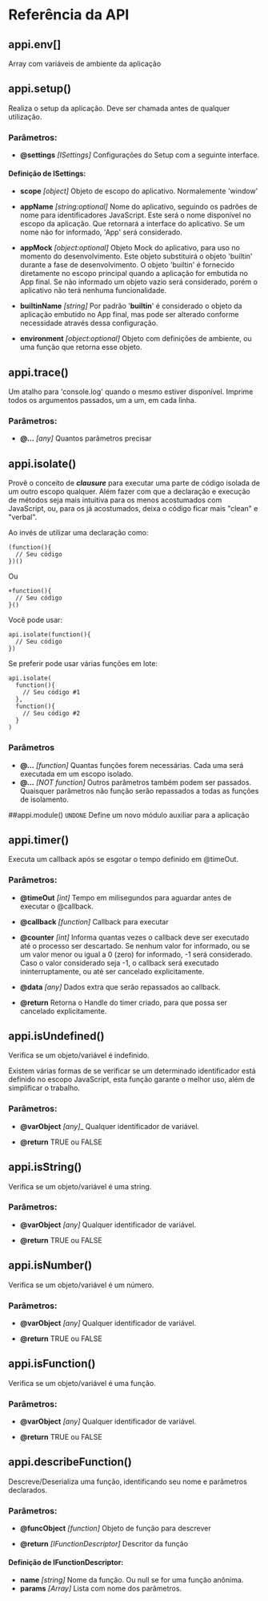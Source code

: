# Referência da API

## appi.env[]

Array com variáveis de ambiente da aplicação

## appi.setup()

Realiza o setup da aplicação. Deve ser chamada antes de qualquer utilização.

### Parâmetros:

* __@settings__ _[ISettings]_ Configurações do Setup com a seguinte interface.

#### Definição de __ISettings__:

* __scope__ _[object]_ Objeto de escopo do aplicativo. Normalemente 'window'

* __appName__ _[string:optional]_ Nome do aplicativo, seguindo os padrões de nome para identificadores JavaScript. Este será o nome disponível no escopo da aplicação. Que retornará a interface do aplicativo. Se um nome não for informado, 'App' será considerado.

* __appMock__ _[object:optional]_ Objeto Mock do aplicativo, para uso no momento do desenvolvimento. Este objeto substituirá o objeto 'builtin' durante a fase de desenvolvimento. O objeto 'builtin' é fornecido diretamente no escopo principal quando a aplicação for embutida no App final. Se não informado um objeto vazio será considerado, porém o aplicativo não terá nenhuma funcionalidade.

* __builtinName__ _[string]_ Por padrão '__builtin__' é considerado o objeto da aplicação embutido no App final, mas pode ser alterado conforme necessidade através dessa configuração.

* __environment__ _[object:optional]_ Objeto com definições de ambiente, ou uma função que retorna esse objeto.

## appi.trace()

Um atalho para 'console.log' quando o mesmo estiver disponível. Imprime todos os argumentos passados, um a um, em cada linha.

### Parâmetros:

* __@...__ _[any]_ Quantos parâmetros precisar

## appi.isolate()

Provê o conceito de ___clausure___ para executar uma parte de código isolada de um outro escopo qualquer. Além fazer com que a declaração e execução de métodos seja mais intuitiva para os menos acostumados com JavaScript, ou, para os já acostumados, deixa o código ficar mais "clean" e "verbal".

Ao invés de utilizar uma declaração como:

    (function(){
      // Seu código
    })()

Ou

    +function(){
      // Seu código
    }()

Você pode usar:

    api.isolate(function(){
      // Seu código
    })

Se preferir pode usar várias funções em lote:

    api.isolate(
      function(){
        // Seu código #1
      },
      function(){
        // Seu código #2
      }
    )

### Parâmetros

* __@...__ _[function]_ Quantas funções forem necessárias. Cada uma será executada em um escopo isolado.
* __@...__ _[NOT function]_ Outros parâmetros também podem ser passados. Quaisquer parâmetros não função serão repassados a todas as funções de isolamento.

##appi.module()
`UNDONE` Define um novo módulo auxiliar para a aplicação

## appi.timer()

Executa um callback após se esgotar o tempo definido em @timeOut.

### Parâmetros:

* __@timeOut__ _[int]_   Tempo em milisegundos para aguardar antes de executar o @callback.

* __@callback__ _[function]_ Callback para executar

* __@counter__ _[int]_ Informa quantas vezes o callback deve ser executado até o processo ser descartado. Se nenhum valor for informado, ou se um valor menor ou igual a 0 (zero) for informado, -1 será  considerado. Caso o valor considerado seja -1, o callback será executado ininterruptamente, ou até ser cancelado explicitamente.

* __@data__  _[any]_ Dados extra que serão repassados ao callback.

* __@return__  Retorna o Handle do timer criado, para que possa ser cancelado explicitamente.

## appi.isUndefined()

Verifica se um objeto/variável é indefinido.

Existem várias formas de se verificar se um determinado identificador está definido no escopo JavaScript, esta função garante o melhor uso, além de simplificar o trabalho.

### Parâmetros:

* __@varObject__ _[any]__  Qualquer identificador de variável.

* __@return__ TRUE ou FALSE

## appi.isString()

Verifica se um objeto/variável é uma string.

### Parâmetros:

* __@varObject__ _[any]_ Qualquer identificador de variável.

* __@return__ TRUE ou FALSE

## appi.isNumber()

Verifica se um objeto/variável é um número.

### Parâmetros:

* __@varObject__ _[any]_ Qualquer identificador de variável.

* __@return__ TRUE ou FALSE

## appi.isFunction()

Verifica se um objeto/variável é uma função.

### Parâmetros:

* __@varObject__ _[any]_ Qualquer identificador de variável.

* __@return__ TRUE ou FALSE

## appi.describeFunction()

Descreve/Deserializa uma função, identificando seu nome e parâmetros declarados.

### Parâmetros:

* __@funcObject__ _[function]_ Objeto de função para descrever

* __@return__ _[IFunctionDescriptor]_ Descritor da função

#### Definição de __IFunctionDescriptor__:

* __name__ _[string]_ Nome da função. Ou null se for uma função anônima.
* __params__ _[Array]_ Lista com nome dos parâmetros.
